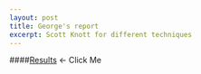 ```yaml
---
layout: post
title: George's report
excerpt: Scott Knott for different techniques
---
```


####[Results](https://github.com/ai-se/george/blob/master/Reports/01-15-15.md) <- Click Me
